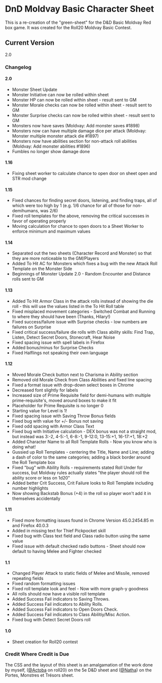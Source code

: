 # DnD Moldvay Basic Character Sheet

This is a re-creation of the "green-sheet" for the D&D Basic Moldvay Red box game.  It was created for the Roll20 Moldvay Basic Contest.

## Current Version
2.0

### Changelog

#### 2.0
* Monster Sheet Update
* Monster Initiative can now be rolled within sheet
* Monster HP can now be rolled within sheet - result sent to GM
* Monster Morale checks can now be rolled within sheet - result sent to GM
* Monster Surprise checks can now be rolled within sheet - result sent to GM
* Monsters now have saves (Moldvay: Add monster saves #1898)
* Monsters now can have multiple damage dice per attack (Moldvay: Monster multiple monster attack die #1897)
* Monsters now have abilities section for non-attack roll abilities (Moldvay: Add monster abilities #1896)
* Fumbles no longer show damage done

#### 1.16
* Fixing sheet worker to calculate chance to open door on sheet open and STR mod change

#### 1.15
* Fixed chances for finding secret doors, listening, and finding traps, all of which were too high by 1 (e.g. 1/6 chance for all of those for non-demihumans, was 2/6)
* Fixed roll templates for the above, removing the critical successes in favor of operating properly
* Moving calculation for chance to open doors to a Sheet Worker to enforce minimum and maximum values

#### 1.14
* Separated out the two sheets (Character Record and Monster) so that they are more noticeable to the GM/Players
* Added To Hit AC for Monsters which fixes a bug with the new Attack Roll Template on the Monster Side
* Beginnings of Monster Update 2.0 - Random Encounter and Distance rolls sent to GM

#### 1.13
* Added To Hit Armor Class in the attack rolls instead of showing the die roll - this will use the values listed in the To Hit Roll table
* Fixed misplaced movement categories - Switched Combat and Running to where they should have been (Thanks, Hilary!)
* Fixed success/failure issue with Surprise checks - low numbers are failures on Surprise
* Fixed critical success/failure die rolls with Class ability skills: Find Trap, Listen, Detect Secret Doors, Stonecraft, Hear Noise
* Fixed spacing issue with spell labels in Firefox
* Added bonus/minus for Surprise Checks
* Fixed Halflings not speaking their own language

#### 1.12
* Moved Morale Check button next to Charisma in Ability section
* Removed old Morale Check from Class Abilities and fixed line spacing
* Fixed a format issue with drop-down select boxes in Chrome
* Decreased font slightly for labels
* Increased size of Prime Requisite field for demi-humans with multiple prime-requisite's, moved around boxes to make it fit
* Placeholder for Prime Requisite is no longer 0
* Starting value for Level is 1!
* Fixed spacing issue with Saving Throw Bonus fields
* Fixed bug with value for +/- Bonus not saving
* Fixed odd spacing with Armor Class Text
* Fixed bug with Initiative calculation - DEX bonus was not a straight mod, but instead was 3:-2, 4-5:-1, 6-8:-1, 9-12:0, 13-15:+1, 16-17:+1, 18:+2
* Added Character Name to all Roll Template Rolls - Now you know who is doing what!
* Gussied up Roll Templates - centering the Title, Name and Line; adding a dash of color to the same categories; adding a black border around the Roll Template box
* Fixed "bug" with Ability Rolls - requirements stated Roll Under for success, but Moldvay rules actually states "the player should roll the ability score or less on 1d20"
* Added better Crit Success, Crit Failure looks to Roll Template including number highlights
* Now showing Backstab Bonus (+4) in the roll so player won't add it in themselves accidentally 

#### 1.11
* Fixed more formatting issues found in Chrome Version 45.0.2454.85 m and Firefox 40.0.3
* Added in missing text for Thief Pickpocket skill
* Fixed bug with Class text field and Class radio button using the same value
* Fixed issue with default checked radio buttons - Sheet should now default to having Melee and Fighter checked

#### 1.1
* Changed Player Attack to static fields of Melee and Missile, removed repeating fields
* Fixed random formatting issues
* Fixed roll template look and feel - Now with more graph-y goodness
* All rolls should now have a visible roll template
* Added Success Fail indicators to Saving Throws.
* Added Success Fail indicators to Ability Rolls.
* Added Success Fail indicators to Open Doors Check.
* Added Success Fail indicators to Class Abilitiy/Misc Action.
* Fixed bug with Detect Secret Doors roll

#### 1.0
* Sheet creation for Roll20 contest

### Credit Where Credit is Due
The CSS and the layout of this sheet is an amalgamation of the work done by myself, ([@Actoba](https://app.roll20.net/users/427494/actoba) on roll20) on the 5e D&D sheet and ([@Natha](https://app.roll20.net/users/75857/natha)) on the Portes, Monstres et Trésors sheet.
